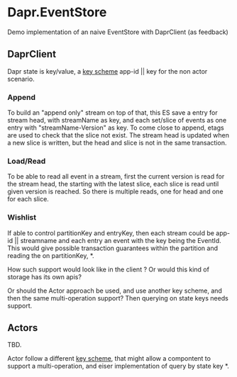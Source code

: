 # Dapr.EventStore
Demo implementation of an naive EventStore with DaprClient (as feedback)

## DaprClient

Dapr state is key/value, a [key scheme](https://github.com/dapr/docs/blob/master/reference/api/state_api.md#key-scheme) app-id || key for the non actor scenario. 

### Append
To build an "append only" stream on top of that, this ES save a entry for stream head, with streamName as key, and each set/slice of events as one entry with "streamName-Version" as key. To come close to append, etags are used to check that the slice not exist. The stream head is updated when a new slice is written, but the head and slice is not in the same transaction.

### Load/Read
To be able to read all event in a stream, first the current version is read for the stream head, the starting with the latest slice, each slice is read until given version is reached. So there is multiple reads, one for head and one for each slice.

### Wishlist
If able to control partitionKey and entryKey, then each stream could be app-id || streamname and each entry an event with the key being the EventId. This would give possible transaction guarantees within the partition and reading the on partitionKey, *.

How such support would look like in the client ? Or would this kind of storage has its own apis?

Or should the Actor approach be used, and use another key scheme, and then the same multi-operation support? Then querying on state keys needs support.

## Actors

TBD.

Actor follow a different [key scheme](https://github.com/dapr/docs/blob/master/reference/api/state_api.md#key-scheme), that might allow a compontent to support a multi-operation, and eiser implementation of query by state key *.